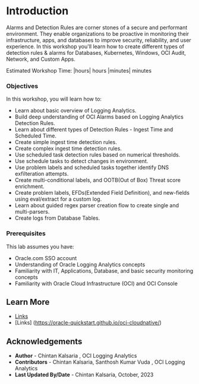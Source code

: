 # Introduction

Alarms and Detection Rules are corner stones of a secure and performant environment. They enable organizations to be proactive in monitoring their infrastructure, apps, and databases to improve security, reliability, and user experience. In this workshop you'll learn how to create different types of detection rules & alarms for Databases, Kubernetes, Windows, OCI Audit, Network, and Custom Apps.

Estimated Workshop Time: |hours| hours |minutes| minutes

### Objectives

In this workshop, you will learn how to:

* Learn about basic overview of Logging Analytics.
* Build deep understanding of OCI Alarms based on Logging Analytics Detection Rules.
* Learn about different types of Detection Rules - Ingest Time and Scheduled Time.
* Create simple ingest time detection rules.
* Create complex ingest time detection rules.
* Use scheduled task detection rules based on numerical thresholds.
* Use schedule tasks to detect changes in environment.
* Use problem labels and scheduled tasks together identify DNS exfilteration attempts.
* Create multi-conditional labels, and OOTB(Out of Box) Threat score enrichment.
* Create problem labels, EFDs(Extended Field Definition), and new-fields using eval/extract for a custom log.
* Learn about guided regex parser creation flow to create single and multi-parsers.
* Create logs from Database Tables.

### Prerequisites

This lab assumes you have:

* Oracle.com SSO account
* Understanding of Oracle Logging Analytics concepts
* Familiarity with IT, Applications, Database, and basic security monitoring concepts
* Familiarity with Oracle Cloud Infrastructure (OCI) and OCI Console

## Learn More

* [Links](https://docs.oracle.com/en/solutions/kubernetes-oke-logging-analytics/index.html)
* [Links] (https://oracle-quickstart.github.io/oci-cloudnative/)

## Acknowledgements
* **Author** - Chintan Kalsaria , OCI Logging Analytics
* **Contributors** -  Chintan Kalsaria, Santhosh Kumar Vuda , OCI Logging Analytics
* **Last Updated By/Date** - Chintan Kalsaria, October, 2023
